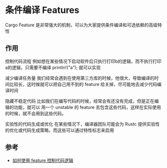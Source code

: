 #  条件编译 Features

Cargo Feature 是非常强大的机制，可以为大家提供条件编译和可选依赖的高级特性

## 作用
控制代码流程
例如想在某些情况下启动软件后只执行打印b的逻辑，而不执行打印a的逻辑，只需要不编译 println!("a"); 就可以实现


减少编译任务量
我们经常会遇到在使用第三方库的时候，他很大，导致编译的时间比较长，这时候就可以把自己用不到的 feature 给关掉，尽可能地去减少代码编译时间


隐藏不稳定代码
比如我们在编写代码的时候，经常会有还没有完成，但是正在编辑的功能，就可以 用一个 unstable 的 feature 去包含这些代码，这样在实际使用的时候，就不会用到这些代码。


实验性的代码生成或优化
在某些情况下，编译器团队可能会为 Rustc 提供实验性的优化或代码生成策略，而这些可以通过特性标志来启用



## 参考

- [如何使用 feature 控制代码逻辑](https://juejin.cn/post/7288561954486403111)